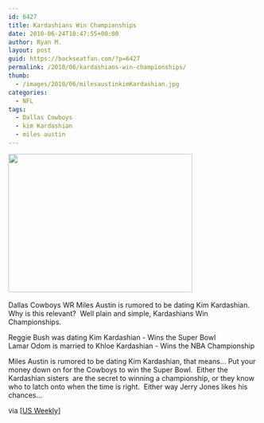 ```yaml
---
id: 6427
title: Kardashians Win Championships
date: 2010-06-24T10:47:55+00:00
author: Ryan M.
layout: post
guid: https://backseatfan.com/?p=6427
permalink: /2010/06/kardashians-win-championships/
thumb:
  - /images/2010/06/milesaustinkimKardashian.jpg
categories:
  - NFL
tags:
  - Dallas Cowboys
  - kim Kardashian
  - miles austin
---
```


<div class="entry">
  <p>
    <a href="/images/2010/06/milesaustinkimKardashian.jpg"><img class="aligncenter size-full wp-image-6428" title="milesaustinkimKardashian" src="/images/2010/06/milesaustinkimKardashian.jpg" alt="" width="370" height="278" srcset="/images/2010/06/milesaustinkimKardashian.jpg 370w, /images/2010/06/milesaustinkimKardashian-300x225.jpg 300w" sizes="(max-width: 370px) 100vw, 370px" /></a>
  </p>

  <p>
    Dallas Cowboys WR Miles Austin is rumored to be dating Kim Kardashian.  Why is this relevant?  Well plain and simple, Kardashians Win Championships.
  </p>

  <p>
    Reggie Bush was dating Kim Kardashian - Wins the Super Bowl<br /> Lamar Odom is married to Khloe Kardashian - Wins the NBA Championship
  </p>

  <p>
    Miles Austin is rumored to be dating Kim Kardashian, that means&#8230; Put your money down on for the Cowboys to win the Super Bowl.  Either the Kardashian sisters  are the secret to winning a championship, or they know who to latch onto when the time is right.  Either way Jerry Jones likes his chances&#8230;
  </p>

  <p>
    via [<a href="http://www.usmagazine.com/healthylifestyle/news/kim-kardsahian-has-a-new-football-beau-2010236">US Weekly</a>]
  </p>
</div>
